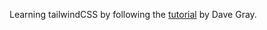 Learning tailwindCSS by following the <a href="https://www.youtube.com/watch?v=lCxcTsOHrjo">tutorial</a> by Dave Gray.
